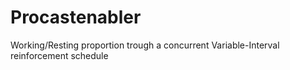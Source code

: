 # Procastenabler
 Working/Resting proportion trough a concurrent Variable-Interval reinforcement schedule
